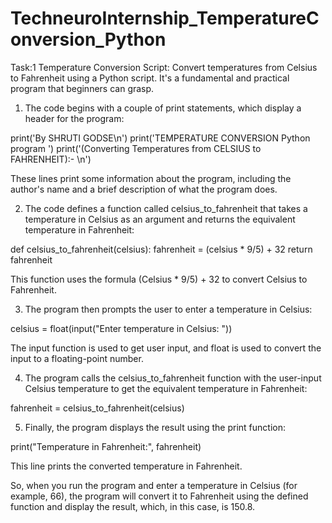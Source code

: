 # TechneuroInternship_TemperatureConversion_Python
Task:1 Temperature Conversion Script:
Convert temperatures from Celsius to Fahrenheit using a Python script. It's a fundamental and practical program that beginners can grasp.

1. The code begins with a couple of print statements, which display a header for the program:

print('By SHRUTI GODSE\n')
print('TEMPERATURE CONVERSION Python program ')
print('(Converting Temperatures from CELSIUS to FAHRENHEIT):- \n')

These lines print some information about the program, including the author's name and a brief description of what the program does.

2. The code defines a function called celsius_to_fahrenheit that takes a temperature in Celsius as an argument and returns the equivalent temperature in Fahrenheit:

def celsius_to_fahrenheit(celsius):
    fahrenheit = (celsius * 9/5) + 32
    return fahrenheit
    
This function uses the formula (Celsius * 9/5) + 32 to convert Celsius to Fahrenheit.

3. The program then prompts the user to enter a temperature in Celsius:

celsius = float(input("Enter temperature in Celsius: "))

The input function is used to get user input, and float is used to convert the input to a floating-point number.

4. The program calls the celsius_to_fahrenheit function with the user-input Celsius temperature to get the equivalent temperature in Fahrenheit:

fahrenheit = celsius_to_fahrenheit(celsius)

5. Finally, the program displays the result using the print function:

print("Temperature in Fahrenheit:", fahrenheit)

This line prints the converted temperature in Fahrenheit.

So, when you run the program and enter a temperature in Celsius (for example, 66), the program will convert it to Fahrenheit using the defined function and display the result, which, in this case, is 150.8.





